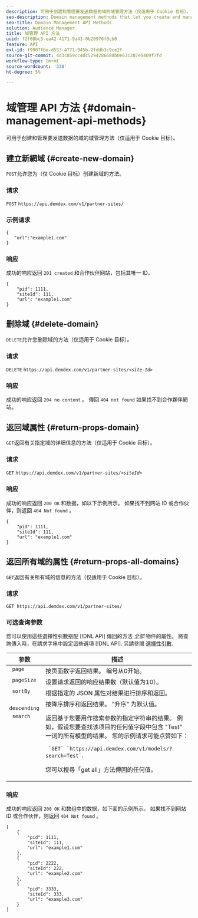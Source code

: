 ```yaml
---
description: 可用于创建和管理要发送数据的域的域管理方法（仅适用于 Cookie 目标）。
seo-description: Domain management methods that let you create and manage the domains to which you want to send data (for cookie destinations only).
seo-title: Domain Management API Methods
solution: Audience Manager
title: 域管理 API 方法
uuid: f2f08bc5-ea42-4171-9a43-0b20976f0cb0
feature: API
exl-id: f9907f6e-d553-4771-945b-2fddb3c9ce2f
source-git-commit: 4d3c859cc4dc5294286680b0e63c287e0409f7fd
workflow-type: tm+mt
source-wordcount: '338'
ht-degree: 5%

---
```


# 域管理 API 方法 {#domain-management-api-methods}

可用于创建和管理要发送数据的域的域管理方法（仅适用于 Cookie 目标）。

<!-- c_partner_site.xml -->

## 建立新網域 {#create-new-domain}

`POST`允许您为（仅 Cookie 目标）创建新域的方法。

<!-- r_post_new_partner_site.xml -->

### 请求

`POST` `https://api.demdex.com/v1/partner-sites/`

### 示例请求

```
{
   "url":"example1.com"
}
```

### 响应

成功的响应返回 `201 created` 和合作伙伴网站，包括其唯一 ID。

```
{
    "pid": 1111,
    "siteId": 111,
    "url": "example1.com"
}
```

## 删除域 {#delete-domain}

`DELETE`允许您删除域的方法（仅适用于 Cookie 目标）。

<!-- r_delete_partner_site.xml -->

### 请求

`DELETE` `https://api.demdex.com/v1/partner-sites/`*`<site-Id>`*

### 响应

成功的响应返回 `204 no content` 。 傳回 `404 not found` 如果找不到合作夥伴網站。

## 返回域属性 {#return-props-domain}

`GET`返回有关指定域的详细信息的方法（仅适用于 Cookie 目标）。

<!-- r_get_partner_site.xml -->

### 请求

`GET` `https://api.demdex.com/v1/partner-sites/`*`<siteId>`*

### 响应

成功的响应返回 `200 OK` 和数据，如以下示例所示。 如果找不到网站 ID 或合作伙伴，则返回 `404 Not found` 。

```
{
    "pid": 1111,
    "siteId": 111,
    "url": "example1.com"
}
```

## 返回所有域的属性 {#return-props-all-domains}

`GET`返回有关所有域的信息的方法（仅适用于 Cookie 目标）。

<!-- r_get_partner_sites.xml -->

### 请求

`GET https://api.demdex.com/v1/partner-sites/`

### 可选查询参数

您可以使用這些選擇性引數搭配 [!DNL API] 傳回的方法 *全部* 物件的屬性。 將查詢傳入時，在請求字串中設定這些選項 [!DNL API]. 另請參閱 [選擇性引數](../../api/rest-api-main/aam-api-getting-started.md#optional-api-query-parameters).

<table id="table_B05A8EE22C9A4C72B84A8479E1AB7D0A"> 
 <thead> 
  <tr> 
   <th colname="col1" class="entry"> 参数 </th> 
   <th colname="col2" class="entry"> 描述 </th> 
  </tr>
 </thead>
 <tbody> 
  <tr valign="top"> 
   <td colname="col1"><code> page</code> </td> 
   <td colname="col2"> 按页面数字返回结果。 编号从0开始。 </td> 
  </tr> 
  <tr valign="top"> 
   <td colname="col1"><code> pageSize</code> </td> 
   <td colname="col2"> 设置请求返回的响应结果数（默认值为10）。 </td>
  </tr>
  <tr valign="top"> 
   <td colname="col1"><code> sortBy</code> </td> 
   <td colname="col2"> 根据指定的 JSON 属性对结果进行排序和返回。 </td>
  </tr>
  <tr valign="top"> 
   <td colname="col1"><code> descending</code> </td>
   <td colname="col2"> 按降序排序和返回结果。 "升序" 为默认值。 </td>
  </tr>
  <tr valign="top">
   <td colname="col1"><code> search</code> </td>
   <td colname="col2">返回基于您要用作搜索参数的指定字符串的结果。 例如，假设您要查找该项目的任何值字段中包含 "Test" 一词的所有模型的结果。 您的示例请求可能点赞如下： <p><code> `GET` `https://api.demdex.com/v1/models/?search=Test`</code>. </p> <p>您可以搜尋「get all」方法傳回的任何值。 </p> </td>
  </tr> 
 </tbody> 
</table>

### 响应

成功的响应返回 `200 OK` 和数组中的数据，如下面的示例所示。 如果找不到网站 ID 或合作伙伴，则返回 `404 Not found` 。

```
[
    {
        "pid": 1111,
        "siteId": 111,
        "url": "example1.com"
    },
    {
        "pid": 2222,
        "siteId": 222,
        "url": "example2.com"
    },
    {
        "pid": 3333,
        "siteId": 333,
        "url": "example3.com"
    }
]
```
